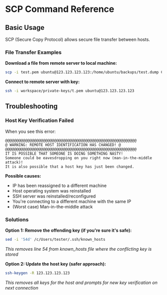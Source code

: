 # SCP Command Reference

## Basic Usage

SCP (Secure Copy Protocol) allows secure file transfer between hosts.

### File Transfer Examples

**Download a file from remote server to local machine:**

```bash
scp -i test.pem ubuntu@123.123.123.123:/home/ubuntu/backups/test.dump C:/workspace/test/
```

**Connect to remote server with key:**

```bash
ssh -i workspace/private-keys/t.pem ubuntu@123.123.123.123
```

## Troubleshooting

### Host Key Verification Failed

When you see this error:

```
@@@@@@@@@@@@@@@@@@@@@@@@@@@@@@@@@@@@@@@@@@@@@@@@@@@@@@@@@@@
@ WARNING: REMOTE HOST IDENTIFICATION HAS CHANGED! @
@@@@@@@@@@@@@@@@@@@@@@@@@@@@@@@@@@@@@@@@@@@@@@@@@@@@@@@@@@@
IT IS POSSIBLE THAT SOMEONE IS DOING SOMETHING NASTY!
Someone could be eavesdropping on you right now (man-in-the-middle attack)!
It is also possible that a host key has just been changed.
```

**Possible causes:**

- IP has been reassigned to a different machine
- Host operating system was reinstalled
- SSH server was reinstalled/reconfigured
- You're connecting to a different machine with the same IP
- (Worst case) Man-in-the-middle attack

### Solutions

**Option 1: Remove the offending key (if you're sure it's safe):**

```bash
sed -i '54d' /c/Users/tester/.ssh/known_hosts
```

_This removes line 54 from known_hosts file where the conflicting key is stored_

**Option 2: Update the host key (safer approach):**

```bash
ssh-keygen -R 123.123.123.123
```

_This removes all keys for the host and prompts for new key verification on next connection_
